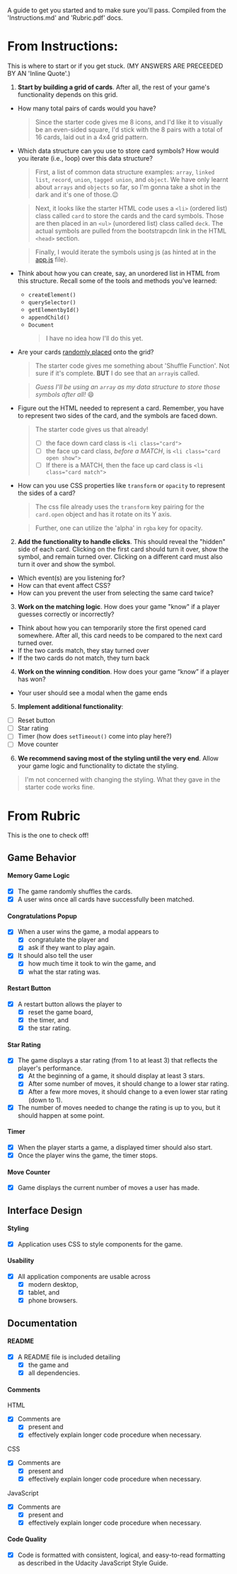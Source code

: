A guide to get you started and to make sure you'll pass. Compiled from the 'Instructions.md' and 'Rubric.pdf' docs.
# From Instructions:
This is where to start or if you get stuck. (MY ANSWERS ARE PRECEEDED BY AN 'Inline Quote'.)

1. **Start by building a grid of cards**. After all, the rest of your game's functionality depends on this grid.
  * How many total pairs of cards would you have?

    >Since the starter code gives me 8 icons, and I'd like it to visually be an even-sided square, I'd stick with the 8 pairs with a total of 16 cards, laid out in a 4x4 grid pattern.

  * Which data structure can you use to store card symbols? How would you iterate (i.e., loop) over this data structure?

    >First, a list of common data structure examples: `array`, `linked list`, `record`, `union`, `tagged union`, and `object`. We have only learnt about `arrays` and `objects` so far, so I'm gonna take a shot in the dark and it's one of those.:wink:

    >Next, it looks like the starter HTML code uses a `<li>` (ordered list) class called `card` to store the cards and the card symbols. Those are then placed in an `<ul>` (unordered list) class called `deck`. The actual symbols are pulled from the bootstrapcdn link in the HTML `<head>` section.

    >Finally, I would iterate the symbols using js (as hinted at in the [app.js](/js/app.js) file).

  * Think about how you can create, say, an unordered list in HTML from this structure. Recall some of the tools and methods you've learned:
    * `createElement()`
    * `querySelector()`
    * `getElementbyId()`
    * `appendChild()`
    * `Document`
      > I have no idea how I'll do this yet.

  * Are your cards [randomly placed](https://stackoverflow.com/questions/2450954/how-to-randomize-shuffle-a-javascript-array/2450976#2450976) onto the grid?

    >The starter code gives me something about 'Shuffle Function'. Not sure if it's complete. **BUT**  I do see that an `array`is called.

    >_Guess I'll be using an `array` as my data structure to store those symbols after all!_ :smile:

  * Figure out the HTML needed to represent a card. Remember, you have to represent two sides of the card, and the symbols are faced down.

    >The starter code gives us that already!
    >- [ ] the face down card class is `<li class="card">`
    >- [ ] the face up card class, _before a MATCH_, is `<li class="card open show">`
    >- [ ] If there is a MATCH, then the face up card class is `<li class="card match">`

  * How can you use CSS properties like `transform` or `opacity` to represent the sides of a card?

    >The css file already uses the `transform` key pairing for the `card.open` object and has it rotate on its Y axis.

    > Further, one can utilize the 'alpha' in `rgba` key for opacity.

2. **Add the functionality to handle clicks**. This should reveal the "hidden" side of each card. Clicking on the first card should turn it over, show the symbol, and remain turned over. Clicking on a different card must also turn it over and show the symbol.

  * Which event(s) are you listening for?
  * How can that event affect CSS?
  * How can you prevent the user from selecting the same card twice?

3. **Work on the matching logic**. How does your game "know" if a player guesses correctly or incorrectly?

  * Think about how you can temporarily store the first opened card somewhere. After all, this card needs to be compared to the next card turned over.
  * If the two cards match, they stay turned over
  * If the two cards do not match, they turn back

4. **Work on the winning condition**. How does your game “know” if a player has won?

  * Your user should see a modal when the game ends

5. **Implement additional functionality**:

 - [ ] Reset button
 - [ ] Star rating
 - [ ] Timer (how does `setTimeout()` come into play here?)
 - [ ] Move counter

6. **We recommend saving most of the styling until the very end**. Allow your game logic and functionality to dictate the styling.

>I'm not concerned with changing the styling. What they gave in the starter code works fine.

# From Rubric

This is the one to check off!
## Game Behavior

#### Memory Game Logic

- [x] The game randomly shuffles the cards.
- [x] A user wins once all cards have successfully been matched.

#### Congratulations Popup

- [x] When a user wins the game, a modal appears to
  - [x] congratulate the player and
  - [x] ask if they want to play again.
- [x] It should also tell the user
  - [x] how much time it took to win the game, and
  - [x] what the star rating was.

#### Restart Button

- [x] A restart button allows the player to
  - [x] reset the game board,
  - [x] the timer, and
  - [x] the star rating.

#### Star Rating

- [x] The game displays a star rating (from 1 to at least 3) that reflects the player's performance.
  - [x] At the beginning of a game, it should display at least 3 stars.
  - [x] After some number of moves, it should change to a lower star rating.
  - [x] After a few more moves, it should change to a even lower star rating (down to 1).
- [x] The number of moves needed to change the rating is up to you, but it should happen at some point.

#### Timer

- [x] When the player starts a game, a displayed timer should also start.
- [x] Once the player wins the game, the timer stops.

#### Move Counter

- [x] Game displays the current number of moves a user has made.

## Interface Design

#### Styling

- [x] Application uses CSS to style components for the game.

#### Usability

- [x] All application components are usable across
  - [x] modern desktop,
  - [x] tablet, and
  - [x] phone browsers.

## Documentation

#### README

- [x] A README file is included detailing
  - [x] the game and
  - [x] all dependencies.

#### Comments
HTML
- [x] Comments are
  - [x] present and
  - [x] effectively explain longer code procedure when necessary.

CSS
- [x] Comments are
  - [x] present and
  - [x] effectively explain longer code procedure when necessary.

JavaScript
- [x] Comments are
  - [x] present and
  - [x] effectively explain longer code procedure when necessary.

#### Code Quality

- [x] Code is formatted with consistent, logical, and easy-to-read formatting as described in the Udacity JavaScript Style Guide.
